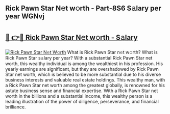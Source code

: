 ## Rick Pawn Star N𝚎t w𝚘rth - Part-8S6 S𝚊lary per year WGNvj

# <h2><a href="http://gc0q4k.nevu.top/?p=Rick+Pawn+Star">🔗 👉🔴 Rick Pawn Star N𝚎t w𝚘rth - S𝚊lary</a></h2>

[![Rick Pawn Star N𝚎t W𝚘rth](https://i.imgur.com/Oavwk0R.jpeg)](http://gc0q4k.nevu.top/?p=Rick+Pawn+Star)
What is Rick Pawn Star n𝚎t w𝚘rth? What is Rick Pawn Star s𝚊lary per year?
With a substantial Rick Pawn Star net worth, this wealthy individual is among the wealthiest in his profession. His yearly earnings are significant, but they are overshadowed by Rick Pawn Star net worth, which is believed to be more substantial due to his diverse business interests and valuable real estate holdings. This wealthy man, with a Rick Pawn Star net worth among the greatest globally, is renowned for his astute business sense and financial expertise. With a Rick Pawn Star net worth in the billions and a substantial income, this wealthy person is a leading illustration of the power of diligence, perseverance, and financial brilliance.
